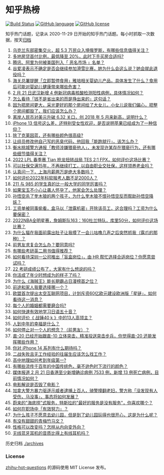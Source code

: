 # 知乎热榜
[![Build Status](https://github.com/ToWeLong/zhihu-hot-questions/workflows/CI/badge.svg)](https://github.com/ToWeLong/zhihu-hot-questions/actions)
[![GitHub language](https://img.shields.io/badge/language-golang-orange.svg)](https://golang.org/)
[![GitHub license](https://img.shields.io/github/license/ToWeLong/zhihu-hot-questions)](https://github.com/ToWeLong/zhihu-hot-questions/blob/main/LICENSE)

知乎热门话题，记录从 2020-11-29 日开始的知乎热门话题。每小时抓取一次数据，按天[归档](./archives)

<!-- BEGIN -->

1. [乌克兰东部密集交火，超 5.3 万民众入境俄罗斯，有哪些信息值得关注？](https://www.zhihu.com/question/517783305)
1. [多地房贷首付比例，最低降至 20%，此时下手买房合适吗?](https://www.zhihu.com/question/517307194)
1. [腾讯、阿里为何被美国列入「 恶名市场 」名单？](https://www.zhihu.com/question/517256985)
1. [谷爱凌表示不确定是否会继续参加滑雪比赛，她为什么会这么说？她会就此退役吗？](https://www.zhihu.com/question/517793282)
1. [海关总署提醒「立即暂停食用」雅培相关婴幼儿产品，具体发生了什么？食用后可能对婴幼儿健康带来哪些危害？](https://www.zhihu.com/question/517843010)
1. [2 月 21 日武汉新增 4 例新冠病毒核酸检测阳性病例，具体情况如何？](https://www.zhihu.com/question/517878164)
1. [怎么看待「钱不是省出来的而是挣出来的」这句话？](https://www.zhihu.com/question/507959774)
1. [因为把房间更大，采光更好的那个房间给了大女儿，小女儿说我们偏心，把整个房间都毁了，我们应该怎么办？](https://www.zhihu.com/question/517488047)
1. [离岸人民币对美元升破 6.32 关口，创 2018 年 5 月来新高，说明什么？](https://www.zhihu.com/question/517305926)
1. [iPhone 13 信号这么差，还特别受女性欢迎，是否说明苹果已经成为了一种信仰？](https://www.zhihu.com/question/516662817)
1. [除了克莱因蓝，还有哪些颜色很高级?](https://www.zhihu.com/question/497851000)
1. [让组员修改他自己写的恶臭代码，他回我「能跑就行」，该怎么办？](https://www.zhihu.com/question/517410666)
1. [衡水桃城警方通报「教师涉嫌猥亵他人」，未发现许某存在猥亵行为，还有哪些细节值得关注？](https://www.zhihu.com/question/517811159)
1. [2022 LPL 春季赛 Tian 抢龙扭转战局 TES 2:1 FPX，如何评价这场比赛？](https://www.zhihu.com/question/517877620)
1. [可以社保交满15年，不再继续打工，以自由职业交社保，这样领养老金吗？](https://www.zhihu.com/question/510859893)
1. [认真问一下，上海月薪两万是绝大多数吗？](https://www.zhihu.com/question/517084175)
1. [如何评价2022年科软报考人数不足2000人？](https://www.zhihu.com/question/504608988)
1. [211 与 985 的学生真的比一般大学的同学厉害吗？](https://www.zhihu.com/question/516777180)
1. [如果宝玉不小心让袭人怀孕了，他家会怎么处理？](https://www.zhihu.com/question/23626185)
1. [孙悟空杀了奎木狼的两个孩子，为什么奎木狼不恨孙悟空反而帮助孙悟空降妖？](https://www.zhihu.com/question/513766737)
1. [工资单被同事偷看，盒马以「泄露机密」开除该员工，这合理吗？工资为什么要保密？](https://www.zhihu.com/question/517367362)
1. [2022NBA全明星赛，詹姆斯队163：160杜兰特队，库里50分，如何评价这场比赛？](https://www.zhihu.com/question/517794712)
1. [为什么猫在我面前露出肚子让我摸了一会儿咕噜几声之后突然抓我（露爪的那种）？](https://www.zhihu.com/question/507604686)
1. [前男友求复合怎么办？要同意吗?](https://www.zhihu.com/question/514986937)
1. [有哪些考研英二用书值得推荐？](https://www.zhihu.com/question/510879153)
1. [如何看待深圳一公司推出「盲盒岗位」，由 HR 帮忙选择合适岗位？你愿意尝试吗？](https://www.zhihu.com/question/517715962)
1. [22 考研成绩公布了，大家有什么想说的吗？](https://www.zhihu.com/question/517700538)
1. [你活成了年少时想成为的样子了吗？](https://www.zhihu.com/question/513034222)
1. [为什么《海贼王》能长期霸占日漫榜首之位？](https://www.zhihu.com/question/505415876)
1. [前途和家人我要选择哪一个？](https://www.zhihu.com/question/517322054)
1. [欧盟首次提出太空互联网项目，计划斥资60亿欧元建设欧洲版「星链」，如何看待这一消息？](https://www.zhihu.com/question/517315049)
1. [每个人的婚姻都需要磨合吗?](https://www.zhihu.com/question/512920561)
1. [如何快速有效地学习日语五十音？](https://www.zhihu.com/question/20318161)
1. [如何评价《 战锤40 k 》中的13人高领主？](https://www.zhihu.com/question/458131378)
1. [人到中年的幸福是什么？](https://www.zhihu.com/question/515517018)
1. [如何停止对一个人的想念？（前男友）？](https://www.zhihu.com/question/515897475)
1. [直-20 已经开始跟直-10 立体突击，精准投送突击步兵，你觉得直-20 还能发挥哪些作用？](https://www.zhihu.com/question/516911817)
1. [你对 iPhone 14 系列有什么期待吗？](https://www.zhihu.com/question/515623899)
1. [二战失败且无工作经验的往届生应该怎么找工作？](https://www.zhihu.com/question/55597748)
1. [高中地理如何考到年级第一?](https://www.zhihu.com/question/453822250)
1. [有哪些流传千百年的中国传统色，毫不逊色时下流行的颜色？](https://www.zhihu.com/question/505960679)
1. [媒体报道 2 月 21 日香港至少新增确诊病例 7533 例，新增 13 例死亡病例，目前情况如何？](https://www.zhihu.com/question/517829440)
1. [电影解说是否毁了电影？](https://www.zhihu.com/question/327470756)
1. [加拿大警方暴力驱逐示威者逮捕上百人，骑警撞翻老妇，警方称「没发现有人受伤，马没事」，事态将如何发展？](https://www.zhihu.com/question/517644973)
1. [蔚来的"海底捞"式服务，特斯拉的"最好的服务是没有服务"，你喜欢哪个？](https://www.zhihu.com/question/442267922)
1. [如何在职场中「有效努力」？](https://www.zhihu.com/question/516502591)
1. [为什么孩子不愿意去幼儿园，但是到了幼儿园玩得也很开心，这是为什么呢？](https://www.zhihu.com/question/517038300)
1. [有没有甜甜的青梅竹马文？](https://www.zhihu.com/question/490945154)
1. [性格可以改变吗？怎样从内向变外向？](https://www.zhihu.com/question/517258562)
1. [无线蓝牙耳机的音质比得上有线耳机吗？](https://www.zhihu.com/question/517607821)

<!-- END -->

历史归档 [./archives](./archives)


### License
[zhihu-hot-questions](https://github.com/towelong/zhihu-hot-questions) 的源码使用 MIT License 发布。